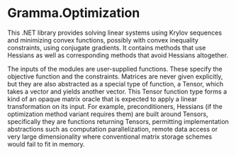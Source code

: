 # Gramma.Optimization
This .NET library provides solving linear systems using Krylov sequences and minimizing convex functions, possibly with convex inequality constraints, using conjugate gradients. It contains methods that use Hessians as well as corresponding methods that avoid Hessians altogether.

The inputs of the modules are user-supplied functions. These specify the objective function and the constraints. Matrices are never given explicitly, but they are also abstracted as a special type of function, a Tensor, which takes a vector and yields another vector. This Tensor function type forms a kind of an opaque matrix oracle that is expected to apply a linear transformation on its input. For example, preconditioners, Hessians (if the optimization method variant requires them) are built around Tensors, specifically they are functions returning Tensors, permitting implementation abstractions such as computation parallelization, remote data access or very large dimensionality where conventional matrix storage schemes would fail to fit in memory.
